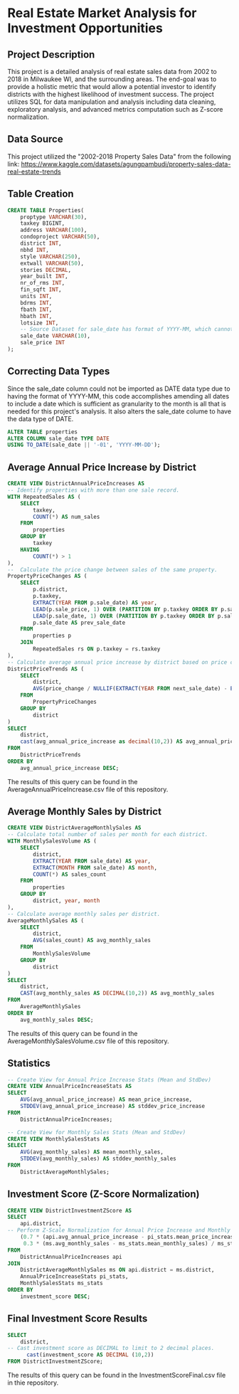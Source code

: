 # Real Estate Market Analysis for Investment Opportunities
## Project Description
This project is a detailed analysis of real estate sales data from 2002 to 2018 in Milwaukee WI, and the surrounding areas. The end-goal was to provide a holistic metric that would allow a potential investor to identify districts with the highest likelihood of investment success. The project utilizes SQL for data manipulation and analysis including data cleaning, exploratory analysis, and advanced metrics computation such as Z-score normalization.
## Data Source
This project utilized the "2002-2018 Property Sales Data" from the following link:
https://www.kaggle.com/datasets/agungpambudi/property-sales-data-real-estate-trends
## Table Creation
```sql
CREATE TABLE Properties(
	proptype VARCHAR(30),
	taxkey BIGINT,
	address VARCHAR(100),
	condoproject VARCHAR(50),
	district INT,
	nbhd INT,
	style VARCHAR(250),
	extwall VARCHAR(50),
	stories DECIMAL,
	year_built INT,
	nr_of_rms INT,
	fin_sqft INT,
	units INT,
	bdrms INT,
	fbath INT,
	hbath INT,
	lotsize INT,
	-- Source Dataset for sale_date has format of YYYY-MM, which cannot be imported as DATE data type.
	sale_date VARCHAR(10),
	sale_price INT
);
```
## Correcting Data Types
Since the sale_date column could not be imported as DATE data type due to having the format of YYYY-MM, this code accomplishes amending all dates to include a date which is sufficient as granularity to the month is all that is needed for this project's analysis. It also alters the sale_date colume to have the data type of DATE.
```sql
ALTER TABLE properties
ALTER COLUMN sale_date TYPE DATE
USING TO_DATE(sale_date || '-01', 'YYYY-MM-DD');
```
## Average Annual Price Increase by District
```sql
CREATE VIEW DistrictAnnualPriceIncreases AS
-- Identify properties with more than one sale record.
WITH RepeatedSales AS (
    SELECT
        taxkey,
        COUNT(*) AS num_sales
    FROM
        properties
    GROUP BY
        taxkey
    HAVING
        COUNT(*) > 1
),
--  Calculate the price change between sales of the same property.
PropertyPriceChanges AS (
    SELECT
        p.district,
        p.taxkey,
        EXTRACT(YEAR FROM p.sale_date) AS year,
        LEAD(p.sale_price, 1) OVER (PARTITION BY p.taxkey ORDER BY p.sale_date) - p.sale_price AS price_change,
        LEAD(p.sale_date, 1) OVER (PARTITION BY p.taxkey ORDER BY p.sale_date) AS next_sale_date,
        p.sale_date AS prev_sale_date
    FROM
        properties p
    JOIN 
        RepeatedSales rs ON p.taxkey = rs.taxkey
),
-- Calculate average annual price increase by district based on price changes.
DistrictPriceTrends AS (
    SELECT
        district,
        AVG(price_change / NULLIF(EXTRACT(YEAR FROM next_sale_date) - EXTRACT(YEAR FROM prev_sale_date), 0)) AS avg_annual_price_increase
    FROM
        PropertyPriceChanges
    GROUP BY
        district
)
SELECT
    district,
    cast(avg_annual_price_increase as decimal(10,2)) AS avg_annual_price_increase
FROM
    DistrictPriceTrends
ORDER BY
    avg_annual_price_increase DESC;
```
The results of this query can be found in the AverageAnnualPriceIncrease.csv file of this repository.
## Average Monthly Sales by District 
```sql
CREATE VIEW DistrictAverageMonthlySales AS
-- Calculate total number of sales per month for each district.
WITH MonthlySalesVolume AS (
    SELECT
        district,
        EXTRACT(YEAR FROM sale_date) AS year,
        EXTRACT(MONTH FROM sale_date) AS month,
        COUNT(*) AS sales_count
    FROM
        properties
    GROUP BY
        district, year, month
),
-- Calculate average monthly sales per district.
AverageMonthlySales AS (
    SELECT
        district,
        AVG(sales_count) AS avg_monthly_sales
    FROM
        MonthlySalesVolume
    GROUP BY
        district
)
SELECT
    district,
    CAST(avg_monthly_sales AS DECIMAL(10,2)) AS avg_monthly_sales
FROM
    AverageMonthlySales
ORDER BY
    avg_monthly_sales DESC;
```
The results of this query can be found in the AverageMonthlySalesVolume.csv file of this repository.
## Statistics
```sql
-- Create View for Annual Price Increase Stats (Mean and StdDev)
CREATE VIEW AnnualPriceIncreaseStats AS
SELECT
    AVG(avg_annual_price_increase) AS mean_price_increase,
    STDDEV(avg_annual_price_increase) AS stddev_price_increase
FROM
    DistrictAnnualPriceIncreases;

-- Create View for Monthly Sales Stats (Mean and StdDev)
CREATE VIEW MonthlySalesStats AS
SELECT
    AVG(avg_monthly_sales) AS mean_monthly_sales,
    STDDEV(avg_monthly_sales) AS stddev_monthly_sales
FROM
    DistrictAverageMonthlySales;
```
## Investment Score (Z-Score Normalization)
```sql
CREATE VIEW DistrictInvestmentZScore AS
SELECT
    api.district,
-- Perform Z-Scale Normalization for Annual Price Increase and Monthly Sales. Also introduce weighting (70% annual price increase, 30% average monthly sales)
    (0.7 * (api.avg_annual_price_increase - pi_stats.mean_price_increase) / pi_stats.stddev_price_increase +
     0.3 * (ms.avg_monthly_sales - ms_stats.mean_monthly_sales) / ms_stats.stddev_monthly_sales) AS investment_score
FROM
    DistrictAnnualPriceIncreases api
JOIN
    DistrictAverageMonthlySales ms ON api.district = ms.district,
    AnnualPriceIncreaseStats pi_stats,
    MonthlySalesStats ms_stats
ORDER BY
    investment_score DESC;
```
## Final Investment Score Results
```sql
SELECT 
	district,
-- Cast investment score as DECIMAL to limit to 2 decimal places.
	  cast(investment_score AS DECIMAL (10,2)) 
FROM DistrictInvestmentZScore;
```
The results of this query can be found in the InvestmentScoreFinal.csv file in thie repository.
